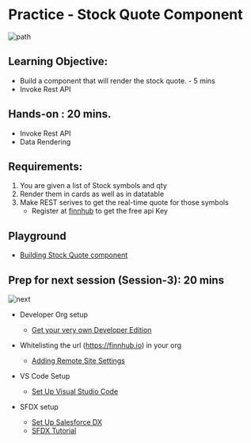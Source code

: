 # Practice - Stock Quote Component

![path](https://lh5.googleusercontent.com/proxy/aj67cLMQ-Ybx3DUKTiUAQd_ilyatWpdT0V5KZ6n_7jJEKZ1KC-0I87d9yvpe3ro2KpAP2v485eBaVyeiicitrseOwZxfORqddFjt8Gw0bEC6TJso91ISWXrNBdlmkQt555cXrRWh7tgPajwYD5G8ZzHfmrBjo8uUnPSRAKxfhUSDjFmoxx7g4cO_RNqo0GdTEna5QDehEhI-xi2dvRdilL8QuWO-oKWTR78XoKSu7qGqttisAM3xiPNWEqbJkpxM-VTggN5rnJ_6=s1920-w1920-h1080-fcrop64=1,00001999fffff3c7-k-no-nd-mv)

## Learning Objective: 
- Build a component that will render the stock quote. - 5 mins
- Invoke Rest API

## Hands-on : 20 mins.
- Invoke Rest API
- Data Rendering


## Requirements:
1. You are given a list of Stock symbols and qty 
2. Render them in cards as well as in datatable
3. Make REST serives to get the real-time quote for those symbols
    -  Register at [finnhub](https://finnhub.io/) to get the free api Key


## Playground
- [Building Stock Quote component](https://webcomponents.dev/edit/XyLnPG1inddixLHtqmwN/src/app.js)

## Prep for next session (Session-3): 20 mins
![next](https://lh6.googleusercontent.com/proxy/CTHQkQWbT0wYQm_v4J9jZid5DX6qV4QIDKhzj8EiqoG8ip7o_cSxGsQI17A5sRNSFCooVDUH8VHFYYFgF-Y1SFMgvwSeY7MyxEZIIHqktG4EBeH4b-LjLnlVGPGIaDbp3Bp8Ymg4ese1KzH5VX7SYBuRsofuO8BiL01RUYtalv2QMx9txJVos6_q5Eo37YNT_xcTKQtybkxXE3aM3DB1FgVL8F7Ber0el_-8aKM=s1920-w1920-h1080-fcrop64=1,000023d6fffffe04-k-no-nd-mv)

- Developer Org setup
    - [Get your very own Developer Edition](https://developer.salesforce.com/signup)

- Whitelisting the url (https://finnhub.io) in your org
    - [Adding Remote Site Settings](https://developer.salesforce.com/docs/atlas.en-us.apexcode.meta/apexcode/apex_callouts_remote_site_settings.htm)

- VS Code Setup
    - [Set Up Visual Studio Code](https://trailhead.salesforce.com/en/content/learn/projects/quick-start-lightning-web-components/set-up-visual-studio-code)

- SFDX setup
    - [Set Up Salesforce DX](https://trailhead.salesforce.com/en/content/learn/modules/sfdx_app_dev/sfdx_app_dev_setup_dx)
    - [SFDX Tutorial](https://mohan-chinnappan-n.github.io/sfdc/dx.html#/home)


